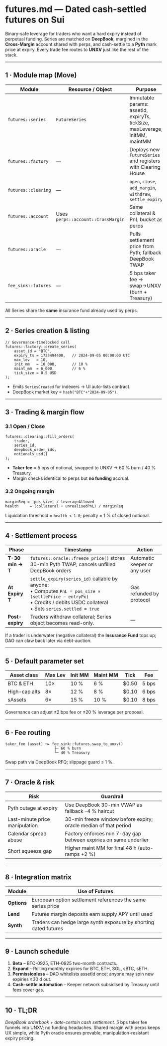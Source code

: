 # futures.md — Dated cash-settled futures on **Sui**

Binary-safe leverage for traders who want a hard expiry instead of perpetual funding.
Series are matched on **DeepBook**, margined in the **Cross-Margin** account shared with perps, and cash-settle to a **Pyth** mark price at expiry.
Every trade fee routes to **UNXV** just like the rest of the stack.

---

## 1 · Module map (Move)

| Module              | Resource / Object                  | Purpose                                                                     |
| ------------------- | ---------------------------------- | --------------------------------------------------------------------------- |
| `futures::series`   | `FutureSeries`                     | Immutable params: assetId, expiryTs, tickSize, maxLeverage, initMM, maintMM |
| `futures::factory`  | —                                  | Deploys new `FutureSeries` and registers with Clearing House                |
| `futures::clearing` | —                                  | `open`, `close`, `add_margin`, `withdraw`, `settle_expiry`                  |
| `futures::account`  | Uses `perps::account::CrossMargin` | Same collateral & PnL bucket as perps                                       |
| `futures::oracle`   | —                                  | Pulls settlement price from Pyth; fallback DeepBook TWAP                    |
| `fee_sink::futures` | —                                  | 5 bps taker fee → swap→UNXV (burn + Treasury)                               |

All Series share the **same** insurance fund already used by perps.

---

## 2 · Series creation & listing

```move
// Governance-timelocked call
futures::factory::create_series(
    asset_id = "BTC",
    expiry_ts = 1725494400,   // 2024-09-05 00:00:00 UTC
    max_lev   = 10,
    init_mm   = 10_000,       // 10 %
    maint_mm  = 6_000,        // 6 %
    tick_size = 0.5 USD
);
```

* Emits `SeriesCreated` for indexers → UI auto-lists contract.
* DeepBook market key = `hash("BTC"+"2024-09-05")`.

---

## 3 · Trading & margin flow

### 3.1 Open / Close

```
futures::clearing::fill_orders(
    trader,
    series_id,
    deepbook_order_ids,
    notionals_usd[]
);
```

* **Taker fee** = 5 bps of notional, swapped to UNXV → 60 % burn / 40 % Treasury.
* Margin checks identical to perps but **no funding** accrual.

### 3.2 Ongoing margin

```
marginReq = |pos_size| / leverageAllowed
health     = (collateral + unrealisedPnL) / marginReq
```

Liquidation threshold = `health < 1.0`; penalty = 1 % of closed notional.

---

## 4 · Settlement process

| Phase            | Timestamp                                                                                                                                                                          | Action                       |
| ---------------- | ---------------------------------------------------------------------------------------------------------------------------------------------------------------------------------- | ---------------------------- |
| **T-30 min → T** | `futures::oracle::freeze_price()` stores 30-min Pyth TWAP; cancels unfilled DeepBook orders                                                                                        | Automatic keeper or any user |
| **At Expiry T**  | `settle_expiry(series_id)` callable by anyone: <br>• Computes `PnL = pos_size × (settlePrice − entryPx)` <br>• Credits / debits USDC collateral <br>• Sets `series.settled = true` | Gas refunded by protocol     |
| **Post-expiry**  | Traders withdraw collateral; Series object becomes read-only.                                                                                                                      | —                            |

If a trader is underwater (negative collateral) the **Insurance Fund** tops up; DAO can claw back later via debt-auction.

---

## 5 · Default parameter set

| Asset class   | Max Lev | Init MM | Maint MM | Tick   | Fee   |
| ------------- | ------- | ------- | -------- | ------ | ----- |
| BTC & ETH     | 10×     | 10 %    | 6 %      | \$0.50 | 5 bps |
| High-cap alts | 8×      | 12 %    | 8 %      | \$0.10 | 6 bps |
| sAssets       | 6×      | 15 %    | 10 %     | \$0.10 | 8 bps |

Governance can adjust ±2 bps fee or ±20 % leverage per proposal.

---

## 6 · Fee routing

```
taker_fee (asset) ─► fee_sink::futures.swap_to_unxv()
                      ├─ 60 % burn
                      └─ 40 % Treasury
```

Swap path via DeepBook RFQ; slippage guard ≤ 1 %.

---

## 7 · Oracle & risk

| Risk                           | Guardrail                                                         |
| ------------------------------ | ----------------------------------------------------------------- |
| Pyth outage at expiry          | Use DeepBook 30-min VWAP as fallback –4 % haircut                 |
| Last-minute price manipulation | 30-min freeze window before expiry; oracle median of that period  |
| Calendar spread abuse          | Factory enforces min 7-day gap between expiries on same underlier |
| Short squeeze gap              | Higher maint MM for final 48 h (auto-ramps +2 %)                  |

---

## 8 · Integration matrix

| Module      | Use of Futures                                                   |
| ----------- | ---------------------------------------------------------------- |
| **Options** | European option settlement references the same series price      |
| **Lend**    | Futures margin deposits earn supply APY until used               |
| **Synth**   | Traders can hedge large synth exposure by shorting dated futures |

---

## 9 · Launch schedule

1. **Beta** – BTC-0925, ETH-0925 two-month contracts.
2. **Expand** – Rolling monthly expiries for BTC, ETH, SOL, sBTC, sETH.
3. **Permissionless** – DAO whitelists assetId once; anyone may spin new expiries ≥30 d out.
4. **Cash-settle automation** – Keeper network subsidised by Treasury until fees cover gas.

---

## 10 · TL;DR

*DeepBook orderbook + date-certain cash settlement.*
5 bps taker fee funnels into UNXV; no funding headaches.
Shared margin with perps keeps UX simple, while Pyth oracle ensures provable, manipulation-resistant expiry pricing.